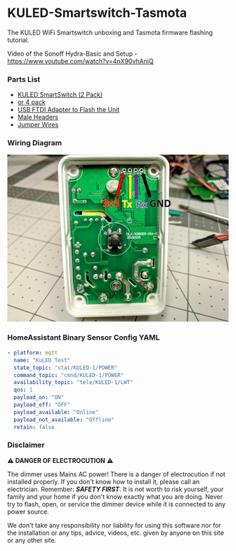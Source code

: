 # KULED-Smartswitch-Tasmota
The KULED WiFi Smartswitch unboxing and Tasmota firmware flashing tutorial.

Video of the Sonoff Hydra-Basic and Setup - https://www.youtube.com/watch?v=4nX90vhAniQ

### Parts List
- [KULED SmartSwitch (2 Pack)](https://amzn.to/2JqvWd6) 
- [or 4 pack](https://amzn.to/2Odbc9v)
- [USB FTDI Adapter to Flash the Unit](https://amzn.to/2Rpu9rx)
- [Male Headers](https://amzn.to/2JtX1fB)
- [Jumper Wires](https://amzn.to/2DcCiMX)

### Wiring Diagram
![alt text](https://raw.githubusercontent.com/digiblur/KULED-Smartswitch-Tasmota/master/GPIO%20PINS.jpg "Wiring Diagram")

### HomeAssistant Binary Sensor Config YAML
```yaml
- platform: mqtt
  name: "KuLED Test"
  state_topic: "stat/KULED-1/POWER"
  command_topic: "cmnd/KULED-1/POWER"
  availability_topic: "tele/KULED-1/LWT"
  qos: 1
  payload_on: "ON"
  payload_off: "OFF"
  payload_available: "Online"
  payload_not_available: "Offline"
  retain: false
```

### Disclaimer
:warning: **DANGER OF ELECTROCUTION** :warning:

The dimmer uses Mains AC power!  There is a danger of electrocution if not installed properly. If you don't know how to install it, please call an electrician. Remember: _**SAFETY FIRST**_. It is not worth to risk yourself, your family and your home if you don't know exactly what you are doing. Never try to flash, open, or service the dimmer device while it is connected to any power source.

We don't take any responsibility nor liability for using this software nor for the installation or any tips, advice, videos, etc. given by anyone on this site or any other site.
